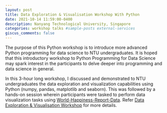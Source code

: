```yaml
---
layout: post
title: Data Exploration & Visualisation Workshop With Python
date: 2021-10-14 11:59:00-0400
description: Nanyang Technological University, Singapore
categories: workshop talks #sample-posts external-services
giscus_comments: false
---
```

The purpose of this Python workshop is to introduce more advanced Python programming for data science to NTU undergraduates. It is hoped that this introductory workshop to Python Programming for Data Science may spark interest in the participants to delve deeper into programming and data science in general.

In this 3-hour long workshop, I discussed and demonstrated to NTU undergraduates the data exploration and visualization capabilities using Python (numpy, pandas, matplotlib and seaborn). This was followed by a hands-on session wherein participants were tasked to perform data visualization tasks using [World-Happiness-Report-Data](https://worldhappiness.report/ed/2021/). Refer [Data Exploration & Visualisation Workshop](https://hasanain-ali.github.io/files/IES_ASME_NTU_poster.jpg) for more details.


<!-- 
---
title: "Data Exploration & Visualisation Workshop With Python"
collection: talks
type: "Workshop"
permalink: /talks/IES-ASME-NTU
venue: "Online (Zoom)"
date: 2021-10-14
location: "Nanyang Technological University"
---
The purpose of this Python workshop is to introduce more advanced Python programming for data science to NTU undergraduates. It is hoped that this introductory workshop to Python Programming for Data Science may spark interest in the participants to delve deeper into programming and data science in general.

In this 3-hour long workshop, I discussed and demonstrated to NTU undergraduates the data exploration and visualization capabilities using Python (numpy, pandas, matplotlib and seaborn). This was followed by a hands-on session wherein participants were tasked to perform data visualization tasks using [World-Happiness-Report-Data](https://worldhappiness.report/ed/2021/). Refer [Data Exploration & Visualisation Workshop](https://hasanain-ali.github.io/files/IES_ASME_NTU_poster.jpg) for more details. -->
